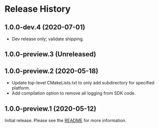 # Release History


## 1.0.0-dev.4 (2020-07-01)
- Dev release only; validate shipping.

## 1.0.0-preview.3 (Unreleased)


## 1.0.0-preview.2 (2020-05-18)
- Update top-level CMakeLists.txt to only add subdirectory for specified platform.
- Add compilation option to remove all logging from SDK code.

## 1.0.0-preview.1 (2020-05-12)
Initial release. Please see the [README](https://github.com/Azure/azure-sdk-for-c/blob/master/README.md) for more information.

